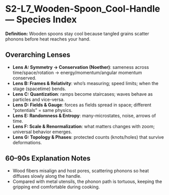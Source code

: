# S2-L7_Wooden-Spoon_Cool-Handle — Species Index
**Definition:** Wooden spoons stay cool because tangled grains scatter phonons before heat reaches your hand.

## Overarching Lenses

- **Lens A: Symmetry -> Conservation (Noether)**: sameness across time/space/rotation → energy/momentum/angular momentum conserved.
- **Lens B: Frames & Relativity**: who’s measuring; speed limits; when the stage (spacetime) bends.
- **Lens C: Quantization**: ramps become staircases; waves behave as particles and vice-versa.
- **Lens D: Fields & Gauge**: forces as fields spread in space; different “potentials” = same physics.
- **Lens E: Randomness & Entropy**: many-microstates, noise, arrows of time.
- **Lens F: Scale & Renormalization**: what matters changes with zoom; universal behavior emerges.
- **Lens G: Topology & Phases**: protected counts (knots/holes) that survive deformations.

## 60–90s Explanation Notes
- Wood fibers misalign and host pores, scattering phonons so heat diffuses slowly along the handle.
- Compared with metal utensils, the phonon path is tortuous, keeping the gripping end comfortable during cooking.
